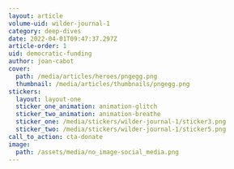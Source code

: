 ```yaml
---
layout: article
volume-uid: wilder-journal-1
category: deep-dives
date: 2022-04-01T09:47:37.297Z
article-order: 1
uid: democratic-funding
author: joan-cabot
cover:
  path: /media/articles/heroes/pngegg.png
  thumbnail: /media/articles/thumbnails/pngegg.png
stickers:
  layout: layout-one
  sticker_one_animation: animation-glitch
  sticker_two_animation: animation-breathe
  sticker_one: /media/stickers/wilder-journal-1/sticker3.png
  sticker_two: /media/stickers/wilder-journal-1/sticker5.png
call_to_action: cta-donate
image:
  path: /assets/media/no_image-social_media.png
---
```

